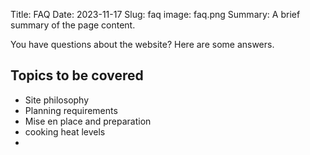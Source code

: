 Title: FAQ
Date: 2023-11-17
Slug: faq
image: faq.png
Summary: A brief summary of the page content.

You have questions
about the website? Here are some answers.

## Topics to be covered

- Site philosophy
- Planning requirements
- Mise en place and preparation
- cooking heat levels
- 